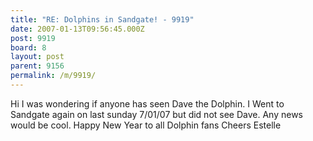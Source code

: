 ```yaml
---
title: "RE: Dolphins in Sandgate! - 9919"
date: 2007-01-13T09:56:45.000Z
post: 9919
board: 8
layout: post
parent: 9156
permalink: /m/9919/
---
```

Hi 
I was wondering if anyone has seen Dave the Dolphin. I Went to Sandgate again on last sunday 7/01/07 but did not see Dave.
Any news would be cool.
Happy New Year to all Dolphin fans
Cheers
Estelle
